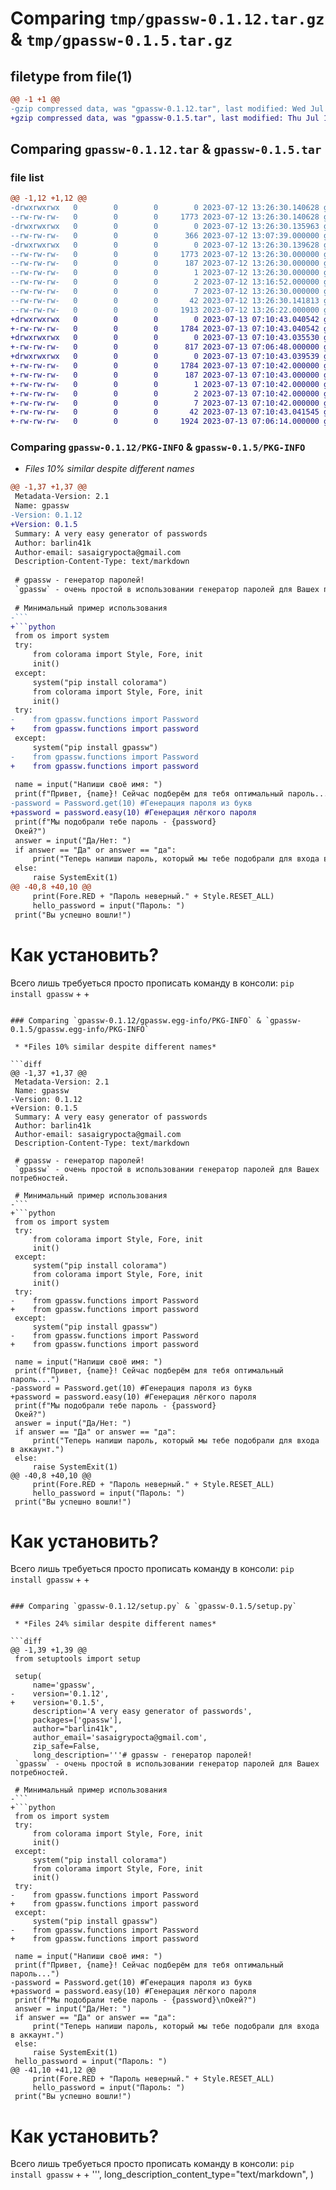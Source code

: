 # Comparing `tmp/gpassw-0.1.12.tar.gz` & `tmp/gpassw-0.1.5.tar.gz`

## filetype from file(1)

```diff
@@ -1 +1 @@
-gzip compressed data, was "gpassw-0.1.12.tar", last modified: Wed Jul 12 13:26:30 2023, max compression
+gzip compressed data, was "gpassw-0.1.5.tar", last modified: Thu Jul 13 07:10:43 2023, max compression
```

## Comparing `gpassw-0.1.12.tar` & `gpassw-0.1.5.tar`

### file list

```diff
@@ -1,12 +1,12 @@
-drwxrwxrwx   0        0        0        0 2023-07-12 13:26:30.140628 gpassw-0.1.12/
--rw-rw-rw-   0        0        0     1773 2023-07-12 13:26:30.140628 gpassw-0.1.12/PKG-INFO
-drwxrwxrwx   0        0        0        0 2023-07-12 13:26:30.135963 gpassw-0.1.12/gpassw/
--rw-rw-rw-   0        0        0      366 2023-07-12 13:07:39.000000 gpassw-0.1.12/gpassw/functions.py
-drwxrwxrwx   0        0        0        0 2023-07-12 13:26:30.139628 gpassw-0.1.12/gpassw.egg-info/
--rw-rw-rw-   0        0        0     1773 2023-07-12 13:26:30.000000 gpassw-0.1.12/gpassw.egg-info/PKG-INFO
--rw-rw-rw-   0        0        0      187 2023-07-12 13:26:30.000000 gpassw-0.1.12/gpassw.egg-info/SOURCES.txt
--rw-rw-rw-   0        0        0        1 2023-07-12 13:26:30.000000 gpassw-0.1.12/gpassw.egg-info/dependency_links.txt
--rw-rw-rw-   0        0        0        2 2023-07-12 13:16:52.000000 gpassw-0.1.12/gpassw.egg-info/not-zip-safe
--rw-rw-rw-   0        0        0        7 2023-07-12 13:26:30.000000 gpassw-0.1.12/gpassw.egg-info/top_level.txt
--rw-rw-rw-   0        0        0       42 2023-07-12 13:26:30.141813 gpassw-0.1.12/setup.cfg
--rw-rw-rw-   0        0        0     1913 2023-07-12 13:26:22.000000 gpassw-0.1.12/setup.py
+drwxrwxrwx   0        0        0        0 2023-07-13 07:10:43.040542 gpassw-0.1.5/
+-rw-rw-rw-   0        0        0     1784 2023-07-13 07:10:43.040542 gpassw-0.1.5/PKG-INFO
+drwxrwxrwx   0        0        0        0 2023-07-13 07:10:43.035530 gpassw-0.1.5/gpassw/
+-rw-rw-rw-   0        0        0      817 2023-07-13 07:06:48.000000 gpassw-0.1.5/gpassw/functions.py
+drwxrwxrwx   0        0        0        0 2023-07-13 07:10:43.039539 gpassw-0.1.5/gpassw.egg-info/
+-rw-rw-rw-   0        0        0     1784 2023-07-13 07:10:42.000000 gpassw-0.1.5/gpassw.egg-info/PKG-INFO
+-rw-rw-rw-   0        0        0      187 2023-07-13 07:10:43.000000 gpassw-0.1.5/gpassw.egg-info/SOURCES.txt
+-rw-rw-rw-   0        0        0        1 2023-07-13 07:10:42.000000 gpassw-0.1.5/gpassw.egg-info/dependency_links.txt
+-rw-rw-rw-   0        0        0        2 2023-07-13 07:10:42.000000 gpassw-0.1.5/gpassw.egg-info/not-zip-safe
+-rw-rw-rw-   0        0        0        7 2023-07-13 07:10:42.000000 gpassw-0.1.5/gpassw.egg-info/top_level.txt
+-rw-rw-rw-   0        0        0       42 2023-07-13 07:10:43.041545 gpassw-0.1.5/setup.cfg
+-rw-rw-rw-   0        0        0     1924 2023-07-13 07:06:14.000000 gpassw-0.1.5/setup.py
```

### Comparing `gpassw-0.1.12/PKG-INFO` & `gpassw-0.1.5/PKG-INFO`

 * *Files 10% similar despite different names*

```diff
@@ -1,37 +1,37 @@
 Metadata-Version: 2.1
 Name: gpassw
-Version: 0.1.12
+Version: 0.1.5
 Summary: A very easy generator of passwords
 Author: barlin41k
 Author-email: sasaigrypocta@gmail.com
 Description-Content-Type: text/markdown
 
 # gpassw - генератор паролей!
 `gpassw` - очень простой в использовании генератор паролей для Вашех потребностей.
 
 # Минимальный пример использования
-```
+```python
 from os import system
 try: 
     from colorama import Style, Fore, init
     init()
 except:
     system("pip install colorama")
     from colorama import Style, Fore, init
     init()
 try: 
-    from gpassw.functions import Password
+    from gpassw.functions import password
 except:
     system("pip install gpassw")
-    from gpassw.functions import Password
+    from gpassw.functions import password
 
 name = input("Напиши своё имя: ")
 print(f"Привет, {name}! Сейчас подберём для тебя оптимальный пароль...")
-password = Password.get(10) #Генерация пароля из букв
+password = password.easy(10) #Генерация лёгкого пароля
 print(f"Мы подобрали тебе пароль - {password}
 Окей?")
 answer = input("Да/Нет: ")
 if answer == "Да" or answer == "да":
     print("Теперь напиши пароль, который мы тебе подобрали для входа в аккаунт.")
 else:
     raise SystemExit(1)
@@ -40,8 +40,10 @@
     print(Fore.RED + "Пароль неверный." + Style.RESET_ALL)
     hello_password = input("Пароль: ")
 print("Вы успешно вошли!")
 ```
 
 # Как установить?
 Всего лишь требуеться просто прописать команду в консоли: `pip install gpassw`
+
+
```

### Comparing `gpassw-0.1.12/gpassw.egg-info/PKG-INFO` & `gpassw-0.1.5/gpassw.egg-info/PKG-INFO`

 * *Files 10% similar despite different names*

```diff
@@ -1,37 +1,37 @@
 Metadata-Version: 2.1
 Name: gpassw
-Version: 0.1.12
+Version: 0.1.5
 Summary: A very easy generator of passwords
 Author: barlin41k
 Author-email: sasaigrypocta@gmail.com
 Description-Content-Type: text/markdown
 
 # gpassw - генератор паролей!
 `gpassw` - очень простой в использовании генератор паролей для Вашех потребностей.
 
 # Минимальный пример использования
-```
+```python
 from os import system
 try: 
     from colorama import Style, Fore, init
     init()
 except:
     system("pip install colorama")
     from colorama import Style, Fore, init
     init()
 try: 
-    from gpassw.functions import Password
+    from gpassw.functions import password
 except:
     system("pip install gpassw")
-    from gpassw.functions import Password
+    from gpassw.functions import password
 
 name = input("Напиши своё имя: ")
 print(f"Привет, {name}! Сейчас подберём для тебя оптимальный пароль...")
-password = Password.get(10) #Генерация пароля из букв
+password = password.easy(10) #Генерация лёгкого пароля
 print(f"Мы подобрали тебе пароль - {password}
 Окей?")
 answer = input("Да/Нет: ")
 if answer == "Да" or answer == "да":
     print("Теперь напиши пароль, который мы тебе подобрали для входа в аккаунт.")
 else:
     raise SystemExit(1)
@@ -40,8 +40,10 @@
     print(Fore.RED + "Пароль неверный." + Style.RESET_ALL)
     hello_password = input("Пароль: ")
 print("Вы успешно вошли!")
 ```
 
 # Как установить?
 Всего лишь требуеться просто прописать команду в консоли: `pip install gpassw`
+
+
```

### Comparing `gpassw-0.1.12/setup.py` & `gpassw-0.1.5/setup.py`

 * *Files 24% similar despite different names*

```diff
@@ -1,39 +1,39 @@
 from setuptools import setup
 
 setup(
     name='gpassw',
-    version='0.1.12',
+    version='0.1.5',
     description='A very easy generator of passwords',
     packages=['gpassw'],
     author="barlin41k",
     author_email='sasaigrypocta@gmail.com',
     zip_safe=False,
     long_description='''# gpassw - генератор паролей!
 `gpassw` - очень простой в использовании генератор паролей для Вашех потребностей.
 
 # Минимальный пример использования
-```
+```python
 from os import system
 try: 
     from colorama import Style, Fore, init
     init()
 except:
     system("pip install colorama")
     from colorama import Style, Fore, init
     init()
 try: 
-    from gpassw.functions import Password
+    from gpassw.functions import password
 except:
     system("pip install gpassw")
-    from gpassw.functions import Password
+    from gpassw.functions import password
 
 name = input("Напиши своё имя: ")
 print(f"Привет, {name}! Сейчас подберём для тебя оптимальный пароль...")
-password = Password.get(10) #Генерация пароля из букв
+password = password.easy(10) #Генерация лёгкого пароля
 print(f"Мы подобрали тебе пароль - {password}\nОкей?")
 answer = input("Да/Нет: ")
 if answer == "Да" or answer == "да":
     print("Теперь напиши пароль, который мы тебе подобрали для входа в аккаунт.")
 else:
     raise SystemExit(1)
 hello_password = input("Пароль: ")
@@ -41,10 +41,12 @@
     print(Fore.RED + "Пароль неверный." + Style.RESET_ALL)
     hello_password = input("Пароль: ")
 print("Вы успешно вошли!")
 ```
 
 # Как установить?
 Всего лишь требуеться просто прописать команду в консоли: `pip install gpassw`
+
+
     ''',
     long_description_content_type="text/markdown",
     )
```

